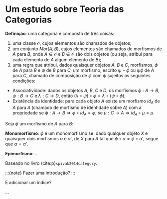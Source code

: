 # Um estudo sobre Teoria das Categorias

**Definição**: uma categoria é composta de três coisas:

1. uma classe $\mathcal{O}$, cujos elementos são chamados de objetos;
2. um conjunto $Mor(A,B)$, cujos elementos são chamados de morfismos de $A$ para $B$, onde $A \in \mathcal{O}$ e $B \in \mathcal{O}$ são dois objetos (ou seja, atribui para cada elemento de $A$ algum elemento de $B$);
3. uma regra que atribui, dados quaisquer objetos $A$, $B$ e $C$, morfismos, $\phi$ de $A$ para $B$ e $\psi$ de $B$ para $C$, um morfismo, escrito $\psi \circ \phi$ ou $\psi \phi$ de $A$ para $C$, chamado de composição de $\phi$ com $\psi$ sujeitos as seguintes condições:
- Associatividade: dados os objetos $A$, $B$, $C$ e $D$, os morfismos $\phi: A \rightarrow B$, $\psi: B \rightarrow C$ e $\lambda: C \rightarrow D$, então $\left( \lambda \circ \psi \right) \circ \phi = \lambda \circ \left( \psi \circ \phi \right)$;
- Existência da identidade: para cada objeto $A$ existe um morfismo $id_{A}$ de $A$ para $A$ (chamado de morfismo de identidade sobre $A$) com a propriedade se $\phi: A \rightarrow B \Rightarrow \phi \circ id_{A} = \phi$; se $\mu : C \rightarrow A \Rightarrow id_{A} \circ \mu = \mu$.

Seja $\phi$ um morfismo de $A$ para $B$:

**Monomorfismo**: $\phi$ é um monomorfismo se: dado qualquer objeto $X$ e quaisquer dois morfismos $\alpha$ e $\alpha'$, de $X$ para $A$ tal que $\phi \circ \alpha = \phi \circ \alpha'$, segue que $\alpha = \alpha'$.

**Epimorfismo**: ...

Baseado no livro {cite:p}`spivak2014category`.

:::{note}
Fazer uma introdução?
:::

E adicionar um índice?

...

 ```{bibliography}
```
